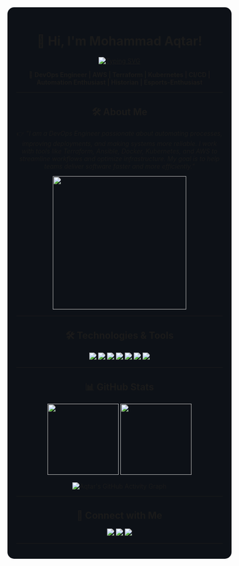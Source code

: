 <div align="center" style="background-color:#0d1117; padding:20px; border-radius:15px;">

# 👋 Hi, I'm Mohammad Aqtar!  

[![Typing SVG](https://readme-typing-svg.herokuapp.com?font=Fira+Code&size=22&pause=1000&color=58A6FF&background=0D1117&width=1000&lines=🚀+DevOps+Engineer+%7C+AWS+%7C+Terraform+%7C+Kubernetes+%7C+CI/CD+%7C+Automation+Enthusiast+%7C+Historian+%7C+Esports-Enthusiast)](https://git.io/typing-svg)

🚀 **DevOps Engineer | AWS | Terraform | Kubernetes | CI/CD | Automation Enthusiast | Historian | Esports-Enthusiast**

---

## 🛠 About Me  
👉 *"I am a DevOps Engineer passionate about automating processes, improving deployments, and making systems more reliable. I work with tools like Terraform, Ansible, Docker, Kubernetes, and AWS to streamline workflows and optimize infrastructure. My goal is to help teams deliver software faster and more efficiently."*

<p align="center">
  <img src="https://media.giphy.com/media/h408T6Y5GfmXBKW62l/giphy.gif" width="300"/>
</p>

---

## 🛠️ Technologies & Tools  
<p align="center">
  <img src="https://img.shields.io/badge/AWS-232F3E?style=for-the-badge&logo=amazon-aws&logoColor=white" />
  <img src="https://img.shields.io/badge/Terraform-7B42BC?style=for-the-badge&logo=terraform&logoColor=white" />
  <img src="https://img.shields.io/badge/Jenkins-D24939?style=for-the-badge&logo=jenkins&logoColor=white" />
  <img src="https://img.shields.io/badge/Kubernetes-326CE5?style=for-the-badge&logo=kubernetes&logoColor=white" />
  <img src="https://img.shields.io/badge/Ansible-000000?style=for-the-badge&logo=ansible&logoColor=white" />
  <img src="https://img.shields.io/badge/Linux-FCC624?style=for-the-badge&logo=linux&logoColor=black" />
  <img src="https://img.shields.io/badge/Docker-2496ED?style=for-the-badge&logo=docker&logoColor=white" />
</p>

---

## 📊 GitHub Stats  
<p align="center">
  <img src="https://github-readme-stats.vercel.app/api?username=AQtar-004&show_icons=true&theme=gradient&bg_color=0d1117&text_color=ffffff&title_color=58A6FF&icon_color=F8D866" height="160px" />
  <img src="https://github-readme-streak-stats.herokuapp.com/?user=AQtar-004&theme=tokyonight&background=0d1117" height="160px" />
</p>

![Aqtar's GitHub Activity Graph](https://github-readme-activity-graph.vercel.app/graph?username=AQtar-004&theme=github-dark&bg_color=0d1117&color=58A6FF&line=F8D866&point=FF5733)

---

## 🔗 Connect with Me  
<p align="center">
  <a href="https://www.linkedin.com/in/muhammad-aq%CC%80tar-539937304/">
    <img src="https://img.shields.io/badge/LinkedIn-0077B5?style=for-the-badge&logo=linkedin&logoColor=white" />
  </a>
  <a href="https://github.com/muhammadaqtar">
    <img src="https://img.shields.io/badge/GitHub-181717?style=for-the-badge&logo=github&logoColor=white" />
  </a>
  <a href="https://wa.me/9346803480?text=Hello%20there!">
    <img src="https://img.shields.io/badge/WhatsApp-25D366?style=for-the-badge&logo=whatsapp&logoColor=white" />
  </a>
</p>

---

</div>
